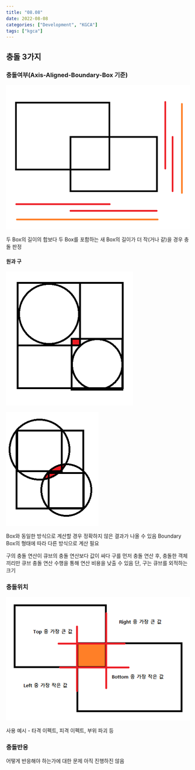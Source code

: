 ```yaml
---
title: "08.08"
date: 2022-08-08
categories: ["Development", "KGCA"]
tags: ["kgca"]
---
```

## 충돌 3가지
### 충돌여부(Axis-Aligned-Boundary-Box 기준)

![](/images/d8e4d7a2-07f4-4dcb-8cb4-080134b79184-image.PNG)

두 Box의 길이의 합보다 두 Box를 포함하는 새 Box의 길이가 더 작(거나 같)을 경우 충돌 판정
#### 원과 구

![](/images/c34153a4-de88-4794-b569-94bc1071758d-image.PNG)

![](/images/c404efd4-2018-4b15-b5b1-562573bdf162-image.PNG)

Box와 동일한 방식으로 계산할 경우 정확하지 않은 결과가 나올 수 있음
Boundary Box의 형태에 따라 다른 방식으로 계산 필요

구의 충돌 연산이 큐브의 충돌 연산보다 값이 싸다
구를 먼저 충돌 연산 후, 충돌한 객체끼리만 큐브 충돌 연산 수행을 통해 연산 비용을 낮출 수 있음
단, 구는 큐브를 외적하는 크기

### 충돌위치

![](/images/02337c16-2bc7-4317-8bf5-f24468201fa8-image.PNG)

사용 예시 - 타격 이펙트, 피격 이펙트, 부위 파괴 등

### 충돌반응
어떻게 반응해야 하는가에 대한 문제
아직 진행하진 않음